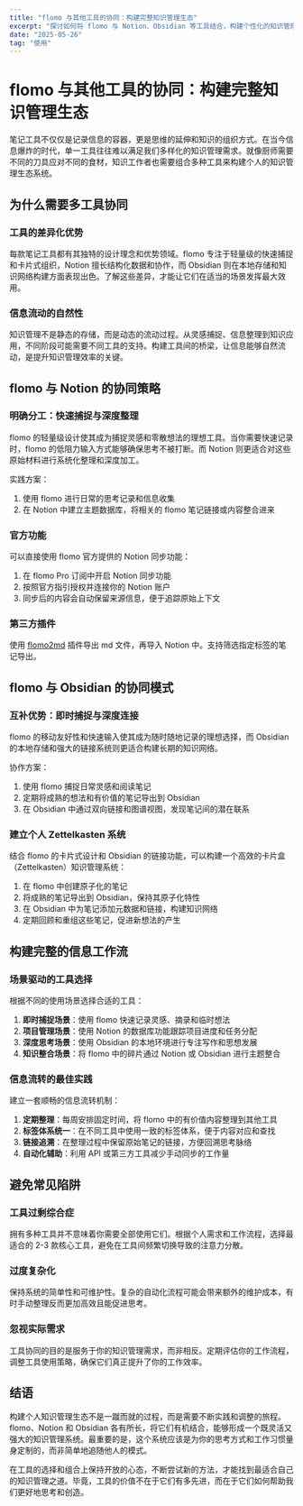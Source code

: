 ```yaml
---
title: "flomo 与其他工具的协同：构建完整知识管理生态"
excerpt: "探讨如何将 flomo 与 Notion、Obsidian 等工具结合，构建个性化的知识管理系统。包含工具选择策略、信息流转最佳实践及常见陷阱的避免方法。"
date: "2025-05-26"
tag: "使用"
---
```


# flomo 与其他工具的协同：构建完整知识管理生态

笔记工具不仅仅是记录信息的容器，更是思维的延伸和知识的组织方式。在当今信息爆炸的时代，单一工具往往难以满足我们多样化的知识管理需求。就像厨师需要不同的刀具应对不同的食材，知识工作者也需要组合多种工具来构建个人的知识管理生态系统。

## 为什么需要多工具协同

### 工具的差异化优势

每款笔记工具都有其独特的设计理念和优势领域。flomo 专注于轻量级的快速捕捉和卡片式组织，Notion 擅长结构化数据和协作，而 Obsidian 则在本地存储和知识网络构建方面表现出色。了解这些差异，才能让它们在适当的场景发挥最大效用。

### 信息流动的自然性

知识管理不是静态的存储，而是动态的流动过程。从灵感捕捉、信息整理到知识应用，不同阶段可能需要不同工具的支持。构建工具间的桥梁，让信息能够自然流动，是提升知识管理效率的关键。

## flomo 与 Notion 的协同策略

### 明确分工：快速捕捉与深度整理

flomo 的轻量级设计使其成为捕捉灵感和零散想法的理想工具。当你需要快速记录时，flomo 的低阻力输入方式能够确保思考不被打断。而 Notion 则更适合对这些原始材料进行系统化整理和深度加工。

实践方案：

1. 使用 flomo 进行日常的思考记录和信息收集
2. 在 Notion 中建立主题数据库，将相关的 flomo 笔记链接或内容整合进来

### 官方功能

可以直接使用 flomo 官方提供的 Notion 同步功能：

1. 在 flomo Pro 订阅中开启 Notion 同步功能
2. 按照官方指引授权并连接你的 Notion 账户
3. 同步后的内容会自动保留来源信息，便于追踪原始上下文

### 第三方插件

使用 [flomo2md](https://flomo2md.dabing.one/) 插件导出 md 文件，再导入 Notion 中。支持筛选指定标签的笔记导出。

## flomo 与 Obsidian 的协同模式

### 互补优势：即时捕捉与深度连接

flomo 的移动友好性和快速输入使其成为随时随地记录的理想选择，而 Obsidian 的本地存储和强大的链接系统则更适合构建长期的知识网络。

协作方案：

1. 使用 flomo 捕捉日常灵感和阅读笔记
2. 定期将成熟的想法和有价值的笔记导出到 Obsidian
3. 在 Obsidian 中通过双向链接和图谱视图，发现笔记间的潜在联系

### 建立个人 Zettelkasten 系统

结合 flomo 的卡片式设计和 Obsidian 的链接功能，可以构建一个高效的卡片盒（Zettelkasten）知识管理系统：

1. 在 flomo 中创建原子化的笔记
2. 将成熟的笔记导出到 Obsidian，保持其原子化特性
3. 在 Obsidian 中为笔记添加元数据和链接，构建知识网络
4. 定期回顾和重组这些笔记，促进新想法的产生

## 构建完整的信息工作流

### 场景驱动的工具选择

根据不同的使用场景选择合适的工具：

1. **即时捕捉场景**：使用 flomo 快速记录灵感、摘录和临时想法
2. **项目管理场景**：使用 Notion 的数据库功能跟踪项目进度和任务分配
3. **深度思考场景**：使用 Obsidian 的本地环境进行专注写作和思想发展
4. **知识整合场景**：将 flomo 中的碎片通过 Notion 或 Obsidian 进行主题整合

### 信息流转的最佳实践

建立一套顺畅的信息流转机制：

1. **定期整理**：每周安排固定时间，将 flomo 中的有价值内容整理到其他工具
2. **标签体系统一**：在不同工具中使用一致的标签体系，便于内容对应和查找
3. **链接追溯**：在整理过程中保留原始笔记的链接，方便回溯思考脉络
4. **自动化辅助**：利用 API 或第三方工具减少手动同步的工作量

## 避免常见陷阱

### 工具过剩综合症

拥有多种工具并不意味着你需要全部使用它们。根据个人需求和工作流程，选择最适合的 2-3 款核心工具，避免在工具间频繁切换导致的注意力分散。

### 过度复杂化

保持系统的简单性和可维护性。复杂的自动化流程可能会带来额外的维护成本，有时手动整理反而更加高效且能促进思考。

### 忽视实际需求

工具协同的目的是服务于你的知识管理需求，而非相反。定期评估你的工作流程，调整工具使用策略，确保它们真正提升了你的工作效率。

## 结语

构建个人知识管理生态不是一蹴而就的过程，而是需要不断实践和调整的旅程。flomo、Notion 和 Obsidian 各有所长，将它们有机结合，能够形成一个既灵活又强大的知识管理系统。最重要的是，这个系统应该是为你的思考方式和工作习惯量身定制的，而非简单地追随他人的模式。

在工具的选择和组合上保持开放的心态，不断尝试新的方法，才能找到最适合自己的知识管理之道。毕竟，工具的价值不在于它们有多先进，而在于它们如何帮助我们更好地思考和创造。


